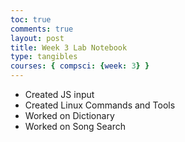 ```yaml
---
toc: true
comments: true
layout: post
title: Week 3 Lab Notebook
type: tangibles
courses: { compsci: {week: 3} }
---
```


- Created JS input 
- Created Linux Commands and Tools
- Worked on Dictionary 
- Worked on Song Search